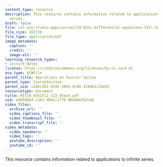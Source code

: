 ```yaml
---
content_type: resource
description: This resource contains information related to applications to infinite
  series.
draft: false
file: /ol-ocw-studio-app/courses/18-03sc-differential-equations-fall-2011/e8958b64c161d84dcf7680d46bf62c86_MIT18_03SCF11_s22_9text.pdf
file_size: 167729
file_type: application/pdf
image_metadata:
  caption: ''
  credit: ''
  image-alt: ''
learning_resource_types:
- Lecture Notes
license: https://creativecommons.org/licenses/by-nc-sa/4.0/
ocw_type: OCWFile
parent_title: Operations on Fourier Series
parent_type: CourseSection
parent_uid: ca45c161-8345-1041-6c66-419481c20e93
resourcetype: Document
title: MIT18_03SCF11_s22_9text.pdf
uid: e8958b64-c161-d84d-cf76-80d46bf62c86
video_files:
  archive_url: ''
  video_captions_file: ''
  video_thumbnail_file: ''
  video_transcript_file: ''
video_metadata:
  video_speakers: ''
  video_tags: ''
  youtube_description: ''
  youtube_id: ''
---
```

This resource contains information related to applications to infinite series.